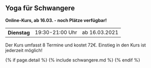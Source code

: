 ## Yoga für Schwangere

**Online-Kurs, ab 16.03. - noch Plätze verfügbar!**

<table>
<tr><th>Dienstag</th><td>19:30-21:00 Uhr</td><td>ab 16.03.2021</td></tr>
</table>

Der Kurs umfasst 8 Termine und kostet 72€. Einstieg in den Kurs ist jederzeit möglich!

{% if page.detail %}
{% include schwangere.md %}
{% endif %}
